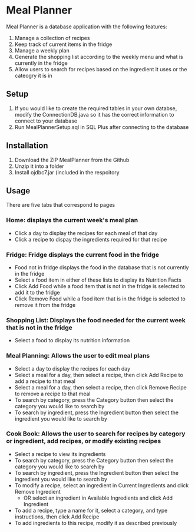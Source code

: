 # Meal Planner
Meal Planner is a database application with the following features:
1) Manage a collection of recipes
2) Keep track of current items in the fridge
3) Manage a weekly plan
4) Generate the shopping list according to the weekly menu and what is currently in the fridge
5) Allow users to search for recipes based on the ingredient it uses or the cateogry it is in

## Setup
1) If you would like to create the required tables in your own databse, modify the ConnectionDB.java
	so it has the correct information to connect to your database
2) Run MealPlannerSetup.sql in SQL Plus after connecting to the database

## Installation
1) Download the ZIP MealPlanner from the Github
2) Unzip it into a folder
3) Install ojdbc7.jar (included in the respoitory

## Usage
There are five tabs that correspond to pages

### Home: displays the current week's meal plan
* Click a day to display the recipes for each meal of that day
* Click a recipe to dispay the ingredients required for that recipe

### Fridge: Fridge displays the current food in the fridge	
* Food not in fridge displays the food in the database that is not currently in the fridge
* Select a food item in either of these lists to display its Nutrition Facts
* Click Add Food while a food item that is not in the fridge is selected to add it to the fridge
* Click Remove Food while a food item that is in the fridge is selected to remove it from the fridge
### Shopping List: Displays the food needed for the current week that is not in the fridge
* Select a food to display its nutrition information
### Meal Planning: Allows the user to edit meal plans
* Select a day to display the recipes for each day
* Select a meal for a day, then select a recipe, then click Add Recipe to add a recipe to that meal
* Select a meal for a day, then select a recipe, then click Remove Recipe to remove a recipe to that meal
* To search by category, press the Category button then select the category you would like to search by
* To search by ingredient, press the Ingredient button then select the ingredient you would like to search by
### Cook Book: Allows the user to search for recipes by category or ingredient, add recipes, or modify existing recipes
* Select a recipe to view its ingredients
* To search by category, press the Category button then select the category you would like to search by
*  To search by ingredient, press the Ingredient button then select the ingredient you would like to search by
*  To modify a recipe, select an ingredient in Current Ingredients and click Remove Ingredient 
   * OR select an ingredient in Available Ingredients and click Add Ingredient
* To add a recipe, type a name for it, select a category, and type instructions, then click Add Recipe
* To add ingredients to this recipe, modify it as described previously

